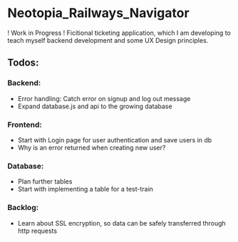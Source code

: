 # Neotopia_Railways_Navigator
 ! Work in Progress !
 Ficitional ticketing application, which I am developing to teach myself backend development and some UX Design principles.


## Todos:

### Backend:
- Error handling: Catch error on signup and log out message
- Expand database.js and api to the growing database

### Frontend:
- Start with Login page for user authentication and save users in db
- Why is an error returned when creating new user?

### Database:
- Plan further tables
- Start with implementing a table for a test-train


### Backlog:
- Learn about SSL encryption, so data can be safely transferred through http requests
